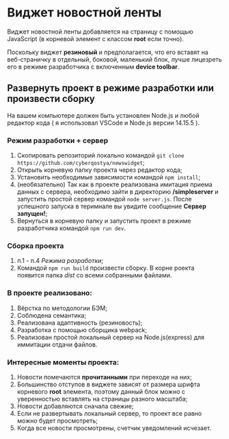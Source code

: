 # Виджет новостной ленты

Виджет новостной ленты добавляется на страницу с помощью JavaScript (в корневой элемент с классом **root** если точно).

Поскольку виджет **резиновый** и предполагается, что его вставят на веб-страничку в отдельный, боковой, маленький блок, лучше лицезреть его в режиме разработчика с включенным **device toolbar**.

## Развернуть проект в режиме разработки или произвести сборку

На вашем компьютере должен быть установлен Node.js и любой редактор кода ( я использовал VSCode и Node.js версии 14.15.5 ).

### Режим разработки + сервер
1. Скопировать репозиторий локально командой `git clone https://github.com/cyberqostya/newswidget`;
2. Открыть корневую папку проекта через редактор кода;
3. Установить необходимые зависимости командой `npm install`;
4. (необязательно) Так как в проекте реализована имитация приема данных с сервера, необходимо зайти в директорию **/simpleserver** и запустить простой сервер командой `node server.js`. После успешного запуска в теримнале вы увидите сообщение **Сервер запущен!**;
5. Вернуться в корневую папку и запустить проект в режиме разработчика командой `npm run dev`.

### Сборка проекта
1. п.1 - п.4 *Режима разработки*;
2. Командой `npm run build` произвести сборку. В корне роекта появится папка *dist* со всеми собранными файлами.

### В проекте реализовано:
1. Вёрстка по методологии БЭМ;
2. Соблюдена семантика;
3. Реализована адаптивность (резиновость);
4. Разработка с помощью сборщика webpack;
5. Реализован простой локальный сервер на Node.js(express) для иммитации отдачи файлов.

### Интересные моменты проекта:
1. Новости помечаются **прочитанными** при переходе на них;
2. Большинство отступов в виджете зависят от размера шрифта корневого **root** элемента, поэтому данный блок можно с уверенностью вставлять на страницы разного масштаба;
3. Новости добавляются сначала свежие;
4. Если не развертывать локальный сервер, то проект все равно можно будет просмотреть;
5. Когда все новости просмотрены, счетчик уведомлений исчезает.
